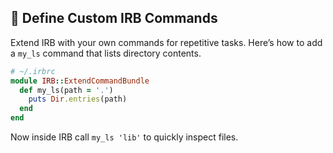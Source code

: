 ## 🔧 Define Custom IRB Commands
Extend IRB with your own commands for repetitive tasks. Here’s how to add a `my_ls` command that lists directory contents.

```ruby
# ~/.irbrc
module IRB::ExtendCommandBundle
  def my_ls(path = '.')
    puts Dir.entries(path)
  end
end
```
Now inside IRB call `my_ls 'lib'` to quickly inspect files.